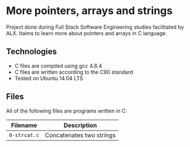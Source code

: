 # More pointers, arrays and strings

Project done during Full Stack Software Engineering studies facilitated by ALX. Itaims to learn more  about pointers and arrays in C language.

## Technologies

* C files are compiled using gcc 4.8.4
* C files are written according to the C90 standard
* Tested on Ubuntu 14.04 LTS

## Files

All of the following files are programs written in C:

Filename | Description
--- | ---
`0-strcat.c` | Concatenates two strings

